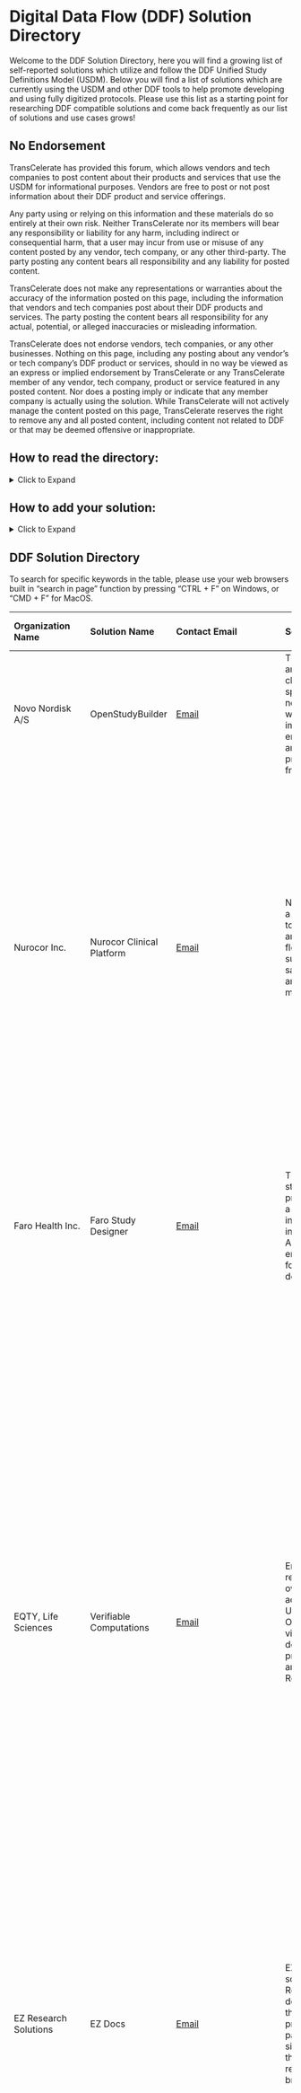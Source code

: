 # Digital Data Flow (DDF) Solution Directory
Welcome to the DDF Solution Directory, here you will find a growing list of self-reported solutions which utilize and follow the DDF Unified Study Definitions Model (USDM). Below you will find a list of solutions which are currently using the USDM and other DDF tools to help promote developing and using fully digitized protocols. Please use this list as a starting point for researching DDF compatible solutions and come back frequently as our list of solutions and use cases grows!

## No Endorsement
TransCelerate has provided this forum, which allows vendors and tech companies to post content about their products and services that use the USDM for informational purposes.  Vendors are free to post or not post information about their DDF product and service offerings. 

Any party using or relying on this information and these materials do so entirely at their own risk.  Neither TransCelerate nor its members will bear any responsibility or liability for any harm, including indirect or consequential harm, that a user may incur from use or misuse of any  content posted by any vendor, tech company, or any other third-party.  The party posting any content bears all responsibility and any liability for posted content.  

TransCelerate does not make any representations or warranties about the accuracy of the information posted on this page, including the information that vendors and tech companies post about their DDF products and services.   The party posting the content bears all responsibility for any actual, potential, or alleged inaccuracies or misleading information.  

TransCelerate does not endorse vendors, tech companies, or any other businesses.  Nothing on this page, including any posting about any vendor’s or tech company’s DDF product or services, should in no way be viewed as an express or implied endorsement by TransCelerate or any TransCelerate member of any vendor, tech company, product or service featured in any posted content.  Nor does a posting imply or indicate that any member company is actually using the solution.
While TransCelerate will not actively manage the content posted on this page, TransCelerate reserves the right to remove any and all posted content, including content not related to DDF or that may be deemed offensive or inappropriate.


## How to read the directory:
<details>

<summary>Click to Expand</summary>

<p></p>
Our current iteration of the DDF Solution Directory is meant to provide basic functionality for capturing and displaying solutions as they are submitted. New solutions will be appended to the bottom of the table in the order they are submitted, and we will work hard to ensure there are no duplications in the material.
<p></p>
<h3><u>Directory Table Colums</u></h3>
Each row of the table represents a unique solution, with colums containing the following information:
<p></p>
<ul>
<li><b>Organization Name</b> - Name of company or team which owns the solution</li>
<li><b>Solution Name</b> - Name of the specific DDF compatible solution</li>
<li><b>Contact Email</b> - Point of contact for more information on the solution</li>
<li><b>Solution Description</b> - Short description of what the solution does, limited to 250 characters max</li>
<li><b>More Info</b> - For more information, click this link to view the long description submitted with the solution</li>
<li><b>Covered Use Cases</b> - Specific use cases addressed by the solution (use case descriptions are below)</li>
<li><b>USDM Version Compatibility</b> - Latest compatible version of the USDM which the solution utilizes</li>
<li><b>Website</b> - External link to organizations website with more information on the specific solution</li>
<p></p>
</ul>
<h3><u>Use Case Descriptions</u></h3>
<ul>
<li><b>Data analytics and reporting</b> - Solutions automating SAP set-up and statistical analysis</li>
<li><b>Data storage in Metadata Repository (MDR)</b> - Solutions enabling data integration from/to an MDR</li>
<li><b>Decentralized Clinical Trials (DCT)</b> - Solutions organizing and/or facilitating DCT set up and operation</li>
<li><b>Diverse and Inclusive Trial Design</b> - Solutions capturing, displaying, and improving trial participant diversity</li>
<li><b>Electronic Data Capture (EDC)</b> - Solutions integrating data from/to EDC systems</li>
<li><b>Electronic Health Record (EHR)</b> - Solutions integrating data from/to EHR systems</li>
<li><b>eSource</b> - Solutions utilizing data integration from non-standard sources (i.e. wearables, in home diagnostics, etc.)</li>
<li><b>Operational systems (i.e. CTMS, IRT, etc.)</b> - Solutions integrating data from/to other operational systems</li>
<li><b>Patient eligibility screening</b> - Solutions utilizing inclusion/exclusion criteria for the purposes of screening participants</li>
<li><b>Registry reporting</b> - Solutions providing automated submission to data registries</li>
<li><b>Regulatory submission</b> - Solutions providing automated submission to regulatory bodies</li>
<li><b>Risk management</b> - Solutions supporting risk assessment, monitoring and/or analysis</li>
<li><b>Study authoring</b> - Solutions used to design and publish a study protocol</li>
</ul>

</details>

## How to add your solution:
<details>
  
<summary>Click to Expand</summary>

<p></p>
Please use the following link to add your solution to our list, specific instructions for completing the form can be found on the linked page.
<p></p>
<a href="https://github.com/transcelerate/ddf-directory/issues/new?assignees=&labels=&projects=&template=new-directory-entry.yml&title=%5BDDF+Directory+Entry%5D+%3A+Please+Copy+Solution+Name+Here">Click here to add your solution</a>
<p></p>
<i>(Note: We are utilizing Github's built in "Issue" function to define a custom form template and capture the solution information)</i>
<p></p>
Please ensure your information is correct before submitting your solution. Once submitted, it will be difficult to modify the captured information, and any site administration will take place once a quarter via written request to <a href="mailto:DDF@transceleratebiopharmainc.com">DDF@transceleratebiopharmainc.com</a>
<p></p>
  
</details>

## DDF Solution Directory

To search for specific keywords in the table, please use your web browsers built in “search in page” function by pressing “CTRL + F” on Windows, or “CMD + F” for MacOS.

| Organization Name | Solution Name | Contact Email | Solution Description | More Info | Covered Use Cases | USDM Version Compatibility | Website |
| :--- | :--- | :--- | :--- | :--- | :--- | :--- | :--- |
| Novo Nordisk A/S | OpenStudyBuilder | [Email](mailto:OpenStudyBuilder@gmail.com) | The OpenStudyBuilder is an open-source project for clinical study specifications. This tool is a new approach for working with studies that once fully implemented will drive end-to-end consistency and more efficient processes - all the way from proto | [More Information](https://github.com/transcelerate/ddf-directory/issues/4) | Data storage in Metadata Repository (MDR) | 3.0 | [LINK](https://novo-nordisk.gitlab.io/nn-public/openstudybuilder/project-description/) |
| Nurocor Inc. | Nurocor Clinical Platform | [Email](mailto:barrie.nelson@nurocor.com) | Nurocor Clinical Platform is a software application suite to create study definitions and streamline the digital flow from protocol to submission. Our clients save, conservatively, $8M and 8 months on the median Phase 3 study. | [More Information](https://github.com/transcelerate/ddf-directory/issues/5) | Data storage in Metadata Repository (MDR), Decentralized Clinical Trials (DCT), Diverse and Inclusive Trial Design, Electronic Data Capture (EDC), Operational systems (i.e. CTMS, IRT, etc.), Patient elegibility screening, Registry reporting, Study authoring, Specimen management, template based clinical document authoring in general | 3.0 | [LINK](https://nurocor.com) |
| Faro Health Inc. | Faro Study Designer | [Email](mailto:sales@farohealth.com) | The Faro Study Designer streamlines clinical trial protocol development with a digital-first approach, integrating real-time insights, modular design & AI. It addresses manual errors & automates tasks for seamless data flow from design to submission. | [More Information](https://github.com/transcelerate/ddf-directory/issues/6) | Data analytics and reporting, Decentralized Clinical Trials (DCT), Diverse and Inclusive Trial Design, Electronic Data Capture (EDC), Operational systems (i.e. CTMS, IRT, etc.), Study authoring, Digitalized Study Designer | 3.0 | [LINK](https://farohealth.com) |
| EQTY, Life Sciences | Verifiable Computations | [Email](mailto:alistair.dootson@eqtylab.io) | Ensuring transparency, reproducibility, and control over protocol creation and adherence to current USDM standards is crucial. Our technology provides visibility into the downstream impacts of protocol changes on analysis and CSR. Regulators can trus | [More Information](https://github.com/transcelerate/ddf-directory/issues/7) | Data analytics and reporting, Data storage in Metadata Repository (MDR), Decentralized Clinical Trials (DCT), Diverse and Inclusive Trial Design, Electronic Data Capture (EDC), Electronic Health Record (EHR), eSource, Operational systems (i.e. CTMS, IRT, etc.), Registry reporting, Regulatory submission, Risk management, Study authoring, We are honored to be considered for designing a modern clinical data and computational environment for regulators. This will enable RWE submissions, AI use, and eliminate data submissions by sponsors, simplifying management for federal organizations. | 3.0 | [LINK](eqytlab.io) |
| EZ Research Solutions | EZ Docs | [Email](mailto:angie.schwab@ezresearchsolutions.com) | EZDocs is an innovative software solution by EZ Research Solutions designed to revolutionize the clinical trial start-up process. This proprietary, patent-pending tool simplifies and accelerates the development of research studies by breaking the ent | [More Information](https://github.com/transcelerate/ddf-directory/issues/8) | Data storage in Metadata Repository (MDR), Decentralized Clinical Trials (DCT), Diverse and Inclusive Trial Design, eSource, Patient elegibility screening, Regulatory submission, Risk management, Study authoring | 2.0 | [LINK](https://www.ezresearchsolutions.com/) |
| Indegene, Inc. | Next Digital Protocol authoring | [Email](mailto:Mark.williams@indegene.com) | A web based User interface to author a new digital protocol using the Transcelerate Clinical Protocol Template (CPT) ( or a custom protocol  template) utilizing standards specified in CDISC’s USDM v3.0 to create a machine-readable JSON file as well a | [More Information](https://github.com/transcelerate/ddf-directory/issues/9) | Data analytics and reporting, Data storage in Metadata Repository (MDR), Decentralized Clinical Trials (DCT), Diverse and Inclusive Trial Design, Electronic Data Capture (EDC), Study authoring, Beyond currently working solutions for Protocol digitization, authoring and accelerating Clinical study database (eDC) specification design as a DDF downstream use case, Indegene’s NEXT protocol authoring and database accelerator platform was architected to enable future downstream use cases beyond the digital protocol and clinical study database creation such as application and process accelerators for creating digitized documents such as the SAP, standard study TLF specifications and CSR content from a “One Source of Truth” approach These additional DDF downstream use cases are a work in progress currently as standards for these deliverables and documents evolve. | 3.0 | [LINK](https://www.indegene.com/what-we-do/enterprise-clinical-solutions) |
| TATA CONSULTANCY SERVICES LTD. | TCS ADD™ Metadata Repository | [Email](mailto:mayank.bhatia@tcs.com) | https://www.tcs.com/what-we-do/products-platforms/tcs-add/solution/tcs-add-metadata-repository-platform | [More Information](https://github.com/transcelerate/ddf-directory/issues/10) | Data storage in Metadata Repository (MDR), Electronic Data Capture (EDC) | 3.0 | [LINK](https://www.tcs.com/what-we-do/products-platforms/tcs-add/solution/tcs-add-metadata-repository-platform) |
| Sycamore Informatics | Sycamore SPA (Structured Protocol Authoring) | [Email](mailto:pmalik@sycamoreinformatics.com) | Sycamore SPA manages structured study definition with machine-readable Schedule of Activities. The configurable templates allow us to produce Study Protocol, CSR, SAP, etc. The SoA automates the study CRF and other downstream specifications in Sycamo | [More Information](https://github.com/transcelerate/ddf-directory/issues/11) | Diverse and Inclusive Trial Design, Electronic Data Capture (EDC), eSource, Study authoring | 3.0 | [LINK](https://www.sycamoreinformatics.com) |
| Sycamore Informatics | Sycamore MDR (Metadata Repository) | [Email](mailto:pmalik@sycamoreinformatics.com) | Sycamore MDR is a metadata repository to manage Clinical Data Standards and build faster study specifications (EDC, DTS, SDTM) conforming to the standards and consume them for EDC build, SDTM transformation, etc. | [More Information](https://github.com/transcelerate/ddf-directory/issues/12) | Data storage in Metadata Repository (MDR), Diverse and Inclusive Trial Design, Electronic Data Capture (EDC) | 3.0 | [LINK](https://www.sycamoreinformatics.com) |
| Sycamore Informatics | Sycamore CDR (Clinical Data Repository) | [Email](mailto:pmalik@sycamoreinformatics.com) | Sycamore CDR enables secure clinical trial and real-world data storage, with granular role-based access, version control, blinding/unblinding, and compliance with data provenance and chain of custody regulations like 21CFR11, EU Annex 11, and ICH E6. | [More Information](https://github.com/transcelerate/ddf-directory/issues/13) | Data analytics and reporting, Diverse and Inclusive Trial Design, Electronic Data Capture (EDC), eSource, Operational systems (i.e. CTMS, IRT, etc.), Regulatory submission | 3.0 | [LINK](https://www.sycamoreinformatics.com) |
| Sycamore Informatics | Sycamore SCE (Statistical Computing Environment) | [Email](mailto:pmalik@sycamoreinformatics.com) | Sycamore SCE provides a single authoritative source for managing biostats and statistical programs. It offers version control, audit trails, traceable execution, dependency management, security, workflow and clinical reporting and analysis tasks. | [More Information](https://github.com/transcelerate/ddf-directory/issues/14) | Data analytics and reporting, Data storage in Metadata Repository (MDR), Regulatory submission, Statistical Computing Environment (SCE) | 3.0 | [LINK](https://www.sycamoreinformatics.com) |
| Sycamore Informatics | Sycamore DTM (Data Transformation Module) | [Email](mailto:pmalik@sycamoreinformatics.com) | Sycamore DTM automates the study data transformation to produce submission-ready SDTM datasets and define.xml. | [More Information](https://github.com/transcelerate/ddf-directory/issues/15) | Data analytics and reporting, Data storage in Metadata Repository (MDR), Diverse and Inclusive Trial Design, Electronic Data Capture (EDC), eSource, Regulatory submission, Statistical Computing Environment (SCE) | 3.0 | [LINK](https://www.sycamoreinformatics.com) |
| Sycamore Informatics | Sycamore DSW (Data Science Workbench) | [Email](mailto:pmalik@sycamoreinformatics.com) | Sycamore DSW allows reproducible clinical analyses using R and Python technologies within Sycamore SCE. It enables users to use R/Python programs and apps along with workflows, access control, and audit trail features. | [More Information](https://github.com/transcelerate/ddf-directory/issues/16) | Data analytics and reporting, Regulatory submission, Statistical Computing Environment (SCE) | 3.0 | [LINK](https://www.sycamoreinformatics.com) |
| Sycamore Informatics | Sycamore ODR (Operational Data Repository) | [Email](mailto:pmalik@sycamoreinformatics.com) | Sycamore ODR enables users to access Sycamore SCE’s operational data in real time for reporting and visualization purposes. | [More Information](https://github.com/transcelerate/ddf-directory/issues/17) | Data analytics and reporting, Statistical Computing Environment (SCE) | 3.0 |  |
| tenXclinical | tenXclinical AI Platform for Clinical Trial Research Operations | [Email](mailto:info@tenxclinical.com) | A private AI platform that distills information for study operations teams to efficiently train sites and make clinical research operations less tedious, attain higher quality data, and become more efficient. | [More Information](https://github.com/transcelerate/ddf-directory/issues/18) | Decentralized Clinical Trials (DCT), Diverse and Inclusive Trial Design, Operational systems (i.e. CTMS, IRT, etc.), Regulatory submission, Risk management, Study authoring, Clinical Trial GPT Copilot, Clinical Site Training, Regulatory Essential Document creating, Study Startup | 2.0 | [LINK](https://www.tenxclinical.com/contact) |
| NNIT | NNIT FHIR-USDM Methodology | [Email](mailto:brtt@nnit.com) | The NNIT USDM-FHIR Methodology revolutionizes clinical protocol data exchange by mapping the Unified Study Definitions Model (USDM) to Fast Healthcare Interoperability Resources (FHIR). This approach streamlines integration with downstream systems li | [More Information](https://github.com/transcelerate/ddf-directory/issues/19) | Electronic Data Capture (EDC), Electronic Health Record (EHR), Operational systems (i.e. CTMS, IRT, etc.) | 2.0 |  |
| Citeline | TrialScope Disclose | [Email](mailto:Arran.Carter@citeline.com) | TrialScope Disclose streamlines the clinical trial disclosure process with a unified platform that centralizes content and automates submissions to global registries. By eliminating duplication across multiple systems, the software minimizes complian | [More Information](https://github.com/transcelerate/ddf-directory/issues/20) | Operational systems (i.e. CTMS, IRT, etc.), Registry reporting, Regulatory submission, Risk management | 3.0 |  |
| Merative US L.P. | Zelta | [Email](mailto:Mark Laney Sr Director, Sales Engineering & Partnerships   laneym@merative.com) | Zelta, Merative's clinical trial solution, offers a unified CDMS/EDC platform. Trusted by top pharma, biotech, and medical device companies, it's been used in 4200+ trials across 100+ countries, covering all therapeutic areas and trial phases. | [More Information](https://github.com/transcelerate/ddf-directory/issues/21) | Decentralized Clinical Trials (DCT), Electronic Data Capture (EDC), eSource, Operational systems (i.e. CTMS, IRT, etc.), Patient elegibility screening | 3.0 | [LINK](https://www.merative.com/clinical-development) |